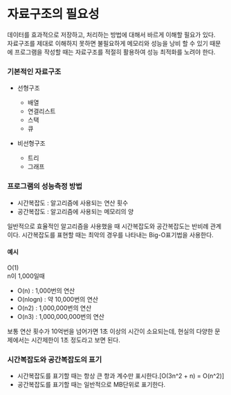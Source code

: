 # 자료구조의 필요성
데이터를 효과적으로 저장하고, 처리하는 방법에 대해서 바르게 이해할 필요가 있다.   
자료구조를 제대로 이해하지 못하면 불필요하게 메모리와 성능을 낭비 할 수 있기 때문에 프로그램을 작성할 때는 자료구조를 적절히 활용하여 성능 최적화를 노려야 한다.

### 기본적인 자료구조

 * 선형구조
   * 배열
   * 연결리스트
   * 스택
   * 큐

 * 비선형구조
   * 트리
   * 그래프

### 프로그램의 성능측정 방법
 * 시간복잡도 : 알고리즘에 사용되는 연산 횟수
 * 공간복잡도 : 알고리즘에 사용되는 메모리의 양
   
일반적으로 효율적인 알고리즘을 사용했을 때 시간복잡도와 공간복잡도는 반비례 관계이다. 시간복잡도를 표현할 때는 최악의 경우를 나타내는 Big-O표기법을 사용한다.

#### 예시 
O(1)   
n이 1,000일때   
 * O(n) : 1,000번의 연산
 * O(nlogn) : 약 10,000번의 연산
 * O(n2) : 1,000,000번의 연산
 * O(n3) : 1,000,000,000번의 연산
   
보통 연산 횟수가 10억번을 넘어가면 1초 이상의 시간이 소요되는데, 현실의 다양한 문제에서는 시간제한이 1초 정도라고 보면 된다.
   
### 시간복잡도와 공간복잡도의 표기
 * 시간복잡도를 표기할 때는 항상 큰 항과 계수만 표시한다.[O(3n^2 + n) = O(n^2)]
 * 공간복잡도를 표기할 때는 일반적으로 MB단위로 표기한다.
